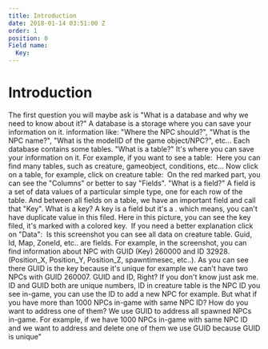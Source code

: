```yaml
---
title: Introduction
date: 2018-01-14 03:51:00 Z
order: 1
position: 0
Field name:
  Key: 
---
```


# Introduction
The first question you will maybe ask is "What is a database and why we need to know about it?"
A database is a storage where you can save your information on it. information like: "Where the NPC should?", "What is the NPC name?", "What is the modelID of the game object/NPC?", etc...
Each database contains some tables.
"What is a table?"
It's where you can save your information on it.
For example, if you want to see a table:
<picture>
<img src="https://cdn.discordapp.com/attachments/369829063877066752/372053253653004288/2.JPG" alt="" style="width:auto;">
</picture>
Here you can find many tables, such as creature, gameobject, conditions, etc...
Now click on a table, for example, click on creature table:
<picture>
<img src="https://cdn.discordapp.com/attachments/369829063877066752/372054036267925504/3.JPG" alt="" style="width:auto;">
</picture>
On the red marked part, you can see the "Columns" or better to say "Fields".
"What is a field?"
A field is a set of data values of a particular simple type, one for each row of the table.
And between all fields on a table, we have an important field and call that "Key".
What is a key?
A key is a field but it's a <unique filed>. which means, you can't have duplicate value in this filed.
Here in this picture, you can see the key filed, it's marked with a colored key.
<picture>
<img src="https://cdn.discordapp.com/attachments/369829063877066752/372054594022277130/10.JPG" alt="" style="width:auto;">
</picture>
If you need a better explanation click on "Data":
<picture>
<img src="https://cdn.discordapp.com/attachments/369829063877066752/372055326482235403/4.JPG" alt="" style="width:auto;">
</picture>
Is this screenshot you can see all data on creature table.
Guid, Id, Map, ZoneId, etc.. are fields.
For example, in the screenshot, you can find information about NPC with GUID (Key) 260000 and ID 32928. (Position_X, Position_Y, Position_Z, spawntimesec, etc..).
As you can see there GUID is the key because it's unique for example we can't have two NPCs with GUID 260007.
GUID and ID, Right? If you don't know just ask me.
ID and GUID both are unique numbers, ID in creature table is the NPC ID you see in-game, you can use the ID to add a new NPC for example. But what if you have more than 1000 NPCs in-game with same NPC ID? How do you want to address one of them? We use GUID to address all spawned NPCs in-game. For example, if we have 1000 NPCs in-game with same NPC ID and we want to address and delete one of them we use GUID because GUID is unique"
